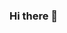 ### Hi there 👋

<!--
**czkm/czkm** is a ✨ _special_ ✨ repository because its `README.md` (this file) appears on your GitHub profile.

[![Focus Repo](https://github-readme-stats.vercel.app/api/pin/?username=czkm&repo=Arc&show_owner=true)](https://github.com/YituHealthcare/Arc)



Here are some ideas to get you started:

- 🔭 I’m currently working on ...
- 🌱 I’m currently learning ...
- 👯 I’m looking to collaborate on ...
- 🤔 I’m looking for help with ...
- 💬 Ask me about ...
- 📫 How to reach me: ...
- 😄 Pronouns: ...
- ⚡ Fun fact: ...
-->

